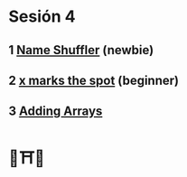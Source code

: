 # Sesión 4

## 1 [Name Shuffler](../exercises/nameShuffler/README.md) (newbie)

## 2 [x marks the spot](../exercises/xmarksthespot/README.md) (beginner)

## 3 [Adding Arrays](../exercises/addingArrays/README.md)

# 🧘⛩️🧘
